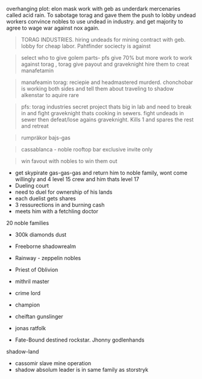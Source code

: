 


overhanging plot: 
elon mask work with geb as underdark mercenaries called acid rain. To sabotage torag and gave them the push to lobby undead workers
convince nobles to use undead in industry. and get majority to agree to wage war against nox again.

> TORAG INDUSTRIES. hiring undeads for mining contract with geb. lobby for cheap labor. Pahtfinder sociecty is against 

> select who to give golem parts- pfs give 70% but more work to work against torag , torag give payout and graveknight hire them to creat manafetamin

> manafeamin torag:
        reciepie and headmastered murderd. chonchobar is working both sides and tell them about traveling to shadow alkenstar to aquire rare

> pfs: torag industries secret project thats big in lab and need to break in and fight graveknight thats cooking in sewers. fight undeads in sewer then defeat/lose agains graveknight. Kills 1 and spares the rest and retreat

> rumpräkor bajs-gas 

> cassablanca - noble rooftop bar exclusive invite only

> win favout with nobles to win them out
- get skypirate gas-gas-gas and return him to noble family, wont come willingly and 4 level 15 crew and him thats level 17
- Dueling court
- need to duel for ownership of his lands
- each duelist gets shares
- 3 ressurections in and burning cash
- meets him with a fetchling doctor

20 noble families

- 300k diamonds dust

- Freeborne shadowrealm
- Rainway - zeppelin nobles

- Priest of Oblivion 
- mithril master
- crime lord
- champion
- cheiftan gunslinger
- jonas ratfolk
- Fate-Bound destined rockstar. Jhonny godlenhands


shadow-land
- cassomir slave mine operation
- shadow absolum leader is in same family as storstryk